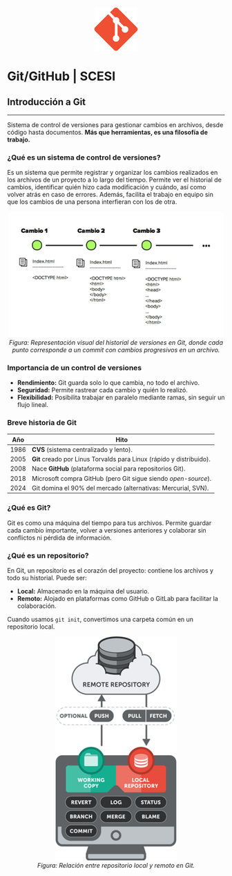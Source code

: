 <p align="center">
  <img src="img/git.png" alt="Logo" width="100"/>
</p>

# Git/GitHub | SCESI

## Introducción a Git

---

Sistema de control de versiones para gestionar cambios en archivos, desde código hasta documentos. **Más que herramientas, es una filosofía de trabajo.**

### ¿Qué es un sistema de control de versiones?

Es un sistema que permite registrar y organizar los cambios realizados en los archivos de un proyecto a lo largo del tiempo. Permite ver el historial de cambios, identificar quién hizo cada modificación y cuándo, así como volver atrás en caso de errores. Además, facilita el trabajo en equipo sin que los cambios de una persona interfieran con los de otra.

<p align="center">
  <img src="img/versiones.png" alt="Historial de versiones en Git" width="500"/><br>
  <em>Figura: Representación visual del historial de versiones en Git, donde cada punto corresponde a un commit con cambios progresivos en un archivo.</em>
</p>

### Importancia de un control de versiones

- **Rendimiento:** Git guarda solo lo que cambia, no todo el archivo.
- **Seguridad:** Permite rastrear cada cambio y quién lo realizó.
- **Flexibilidad:** Posibilita trabajar en paralelo mediante ramas, sin seguir un flujo lineal.

### Breve historia de Git

| Año  | Hito                                                                 |
| ---- | -------------------------------------------------------------------- |
| 1986 | **CVS** (sistema centralizado y lento).                              |
| 2005 | **Git** creado por Linus Torvalds para Linux (rápido y distribuido). |
| 2008 | Nace **GitHub** (plataforma social para repositorios Git).           |
| 2018 | Microsoft compra GitHub (pero Git sigue siendo *open-source*).       |
| 2024 | Git domina el 90% del mercado (alternativas: Mercurial, SVN).        |

### ¿Qué es Git?

Git es como una máquina del tiempo para tus archivos. Permite guardar cada cambio importante, volver a versiones anteriores y colaborar sin conflictos ni pérdida de información.

### ¿Qué es un repositorio?

En Git, un repositorio es el corazón del proyecto: contiene los archivos y todo su historial. Puede ser:

- **Local:** Almacenado en la máquina del usuario.
- **Remoto:** Alojado en plataformas como GitHub o GitLab para facilitar la colaboración.

Cuando usamos `git init`, convertimos una carpeta común en un repositorio local.

<p align="center">
  <img src="img/repositorio.png" alt="Repositorio local vs remoto" width="280"/><br>
  <em>Figura: Relación entre repositorio local y remoto en Git.</em>
</p>

